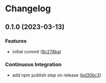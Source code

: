 # Changelog

## 0.1.0 (2023-03-13)


### Features

* initial commit ([8c278ba](https://github.com/mnorlin/typed-api-fetch/commit/8c278bad6534221a9adb293621cb8c5ba8325ee4))


### Continuous Integration

* add npm publish step on release ([bd30bc3](https://github.com/mnorlin/typed-api-fetch/commit/bd30bc3b1f0f5180b85df66cc1a7d0499b51c6c6))
